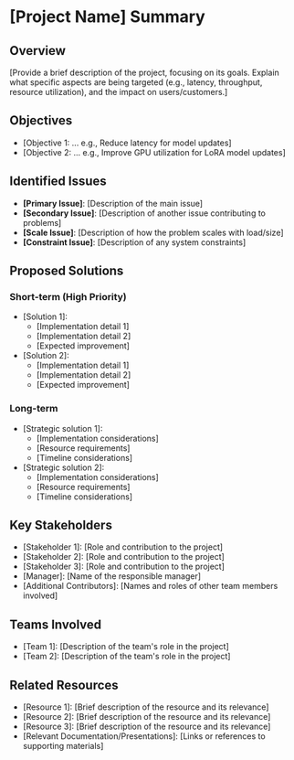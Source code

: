 # [Project Name] Summary

## Overview
[Provide a brief description of the project, focusing on its goals. Explain what specific aspects are being targeted (e.g., latency, throughput, resource utilization), and the impact on users/customers.]

## Objectives
- [Objective 1: ... e.g., Reduce latency for model updates]
- [Objective 2: ... e.g., Improve GPU utilization for LoRA model updates]

## Identified Issues
- **[Primary Issue]**: [Description of the main issue]
- **[Secondary Issue]**: [Description of another issue contributing to problems]
- **[Scale Issue]**: [Description of how the problem scales with load/size]
- **[Constraint Issue]**: [Description of any system constraints]

## Proposed Solutions
### Short-term (High Priority)
- [Solution 1]:
  - [Implementation detail 1]
  - [Implementation detail 2]
  - [Expected improvement]
- [Solution 2]:
  - [Implementation detail 1]
  - [Implementation detail 2]
  - [Expected improvement]

### Long-term
- [Strategic solution 1]:
  - [Implementation considerations]
  - [Resource requirements]
  - [Timeline considerations]
- [Strategic solution 2]:
  - [Implementation considerations]
  - [Resource requirements]
  - [Timeline considerations]

## Key Stakeholders
- [Stakeholder 1]: [Role and contribution to the project]
- [Stakeholder 2]: [Role and contribution to the project]
- [Stakeholder 3]: [Role and contribution to the project]
- [Manager]: [Name of the responsible manager]
- [Additional Contributors]: [Names and roles of other team members involved]

## Teams Involved
- [Team 1]: [Description of the team's role in the project]
- [Team 2]: [Description of the team's role in the project]

## Related Resources
- [Resource 1]: [Brief description of the resource and its relevance]
- [Resource 2]: [Brief description of the resource and its relevance]
- [Resource 3]: [Brief description of the resource and its relevance]
- [Relevant Documentation/Presentations]: [Links or references to supporting materials]